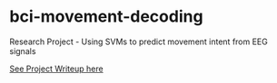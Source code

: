 # bci-movement-decoding
Research Project - Using SVMs to predict movement intent from EEG signals

[See Project Writeup here](MovementDecoding.pdf)
